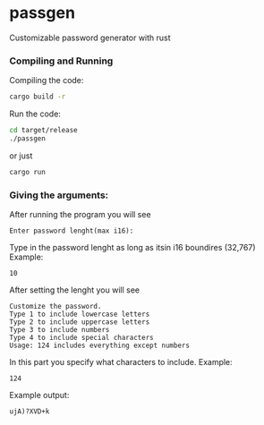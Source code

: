 # passgen
Customizable password generator with rust 

### Compiling and Running
Compiling the code:
```bash
cargo build -r
```
Run the code:
```bash
cd target/release
./passgen
```
or just
```bash
cargo run
```

### Giving the arguments:
After running the program you will see
```
Enter password lenght(max i16):
```
Type in the password lenght as long as itsin i16 boundires (32,767)
Example:
```
10
```

After setting the lenght you will see
```
Customize the password.
Type 1 to include lowercase letters
Type 2 to include uppercase letters
Type 3 to include numbers
Type 4 to include special characters
Usage: 124 includes everything except numbers
```
In this part you specify what characters to include.
Example:
```
124
```

Example output:
```
ujA)?XVD+k
```
